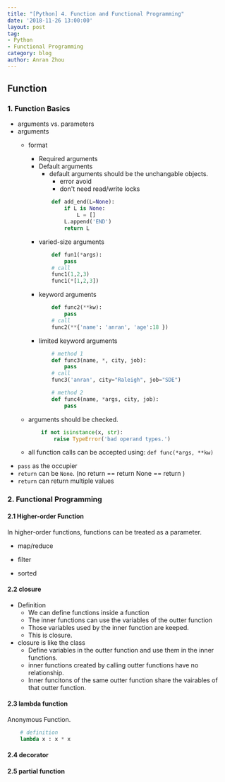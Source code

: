 ```yaml
---
title: "[Python] 4. Function and Functional Programming"
date: '2018-11-26 13:00:00'
layout: post
tag:
- Python
- Functional Programming
category: blog
author: Anran Zhou
---
```

## Function

### 1. Function Basics
* arguments vs. parameters
* arguments
    * format
        * Required arguments
        * Default arguments
            * default arguments should be the unchangable objects.
                * error avoid
                * don't need read/write locks 
            ```Python
                def add_end(L=None):
                    if L is None:
                        L = []
                    L.append('END')
                    return L
            ```
        * varied-size arguments
            ```Python
                def fun1(*args):
                    pass
                # call
                func1(1,2,3)
                func1(*[1,2,3])
            ```
        * keyword arguments
            ```Python
                def func2(**kw):
                    pass
                # call
                func2(**{'name': 'anran', 'age':18 })
            ```
        * limited keyword arguments
            ```Python
                # method 1
                def func3(name, *, city, job):
                    pass
                # call
                func3('anran', city="Raleigh", job="SDE")

                # method 2
                def func4(name, *args, city, job):
                    pass
            ```

    * arguments should be checked.
        ```Python
            if not isinstance(x, str):
                raise TypeError('bad operand types.')
        ```
    * all function calls can be accepted using: `def func(*args, **kw)`
* `pass` as the occupier
* `return` can be `None`. (no return == return None == return )
* `return` can return multiple values


### 2. Functional Programming
#### 2.1 Higher-order Function 
In higher-order functions, functions can be treated as a parameter.
* map/reduce

* filter

* sorted

#### 2.2 closure
* Definition
    * We can define functions inside a function
    * The inner functions can use the variables of the outter function
    * Those variables used by the inner function are keeped. 
    * This is closure.
* closure is like the class
    * Define variables in the outter function and use them in the inner functions.
    * inner functions created by calling outter functions have no relationship.
    * Inner funcitons of the same outter function share the vairables of that outter function.

#### 2.3 lambda function
Anonymous Function.
```Python
    # definition
    lambda x : x * x
```

#### 2.4 decorator


#### 2.5 partial function


